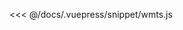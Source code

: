 <ClientOnly>
  <common-code-view name="wmts" :is-code-view="false"/>
</ClientOnly>

<<< @/docs/.vuepress/snippet/wmts.js
